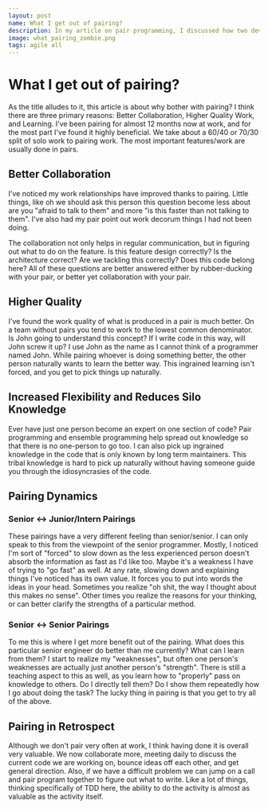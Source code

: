 ```yaml
---
layout: post
name: What I get out of pairing?
description: In my article on pair programming, I discussed how two developers work together, with one coding and the other reviewing.  
image: what_pairing_zombie.png
tags: agile all
---
```


# What I get out of pairing?

As the title alludes to it, this article is about why bother with pairing? I think there are three primary reasons: 
Better Collaboration, Higher Quality Work, and Learning. I've been pairing for almost 12 months now at work, and for the 
most part I've found it highly beneficial. We take about a 60/40 or 70/30 split of solo work to pairing work. The most 
important features/work are usually done in pairs.

## Better Collaboration

I've noticed my work relationships have improved thanks to pairing. Little things, like oh we should ask this person 
this question become less about are you "afraid to talk to them" and more "is this faster than not talking to them". 
I've also had my pair point out work decorum things I had not been doing. 

The collaboration not only helps in regular communication, but in figuring out what to do on the feature. Is this feature 
design correctly? Is the architecture correct? Are we tackling this correctly? Does this code belong here? All of these 
questions are better answered either by rubber-ducking with your pair, or better yet collaboration with your pair.

## Higher Quality

I've found the work quality of what is produced in a pair is much better. On a team without pairs you tend to work to the 
lowest common denominator. Is John going to understand this concept? If I write code in this way, will John screw it up? 
I use John as the name as I cannot think of a programmer named John. While pairing whoever is doing something 
better, the other person naturally wants to learn the better way. This ingrained learning isn't forced, and you get to 
pick things up naturally.

## Increased Flexibility and Reduces Silo Knowledge

Ever have just one person become an expert on one section of code? Pair programming and ensemble programming help spread
out knowledge so that there is no one-person to go too. I can also pick up ingrained knowledge in the code that is only
known by long term maintainers. This tribal knowledge is hard to pick up naturally without having someone guide you
through the idiosyncrasies of the code.

## Pairing Dynamics

### Senior <-> Junior/Intern Pairings

These pairings have a very different feeling than senior/senior. I can only speak to this from the viewpoint of the 
senior programmer. Mostly, I noticed I'm sort of "forced" to slow down as the less experienced person doesn't absorb the 
information as fast as I'd like too. Maybe it's a weakness I have of trying to "go fast" as well. At any rate, slowing down 
and explaining things I've noticed has its own value. It forces you to put into words the ideas in your head. Sometimes 
you realize "oh shit, the way I thought about this makes no sense". Other times you realize the reasons for your thinking, 
or can better clarify the strengths of a particular method.

### Senior <-> Senior Pairings

To me this is where I get more benefit out of the pairing. What does this particular senior engineer do better than me 
currently? What can I learn from them? I start to realize my "weaknesses", but often one person's weaknesses are actually just
another person's "strength". There is still a teaching aspect to this as well, as you learn how to "properly" pass on 
knowledge to others. Do I directly tell them? Do I show them repeatedly how I go about doing the task? The lucky thing 
in pairing is that you get to try all of the above.

## Pairing in Retrospect

Although we don't pair very often at work, I think having done it is overall very valuable. We now collaborate more, meeting
daily to discuss the current code we are working on, bounce ideas off each other, and get general direction. Also, if we
have a difficult problem we can jump on a call and pair program together to figure out what to write. Like a lot of things,
thinking specifically of TDD here, the ability to do the activity is almost as valuable as the activity itself.

